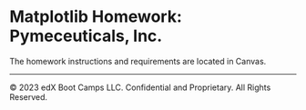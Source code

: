 # Matplotlib Homework: Pymeceuticals, Inc.

The homework instructions and requirements are located in Canvas.

- - -

© 2023 edX Boot Camps LLC. Confidential and Proprietary. All Rights Reserved.
